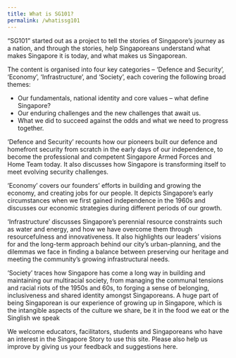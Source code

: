 ```yaml
---
title: What is SG101?
permalink: /whatissg101
---
```

“SG101” started out as a project to tell the stories of Singapore’s journey as a nation, and through the stories, help Singaporeans understand what makes Singapore it is today, and what makes us Singaporean.

The content is organised into four key categories – ‘Defence and Security’, ‘Economy’, ‘Infrastructure’, and ‘Society’, each covering the following broad themes:

* Our fundamentals, national identity and core values – what define Singapore?
* Our enduring challenges and the new challenges that await us.
* What we did to succeed against the odds and what we need to progress together.

‘Defence and Security’ recounts how our pioneers built our defence and homefront security from scratch in the early days of our independence, to become the professional and competent Singapore Armed Forces and Home Team today. It also discusses how Singapore is transforming itself to meet evolving security challenges.

‘Economy’ covers our founders’ efforts in building and growing the economy, and creating jobs for our people. It depicts Singapore’s early circumstances when we first gained independence in the 1960s and discusses our economic strategies during different periods of our growth.

‘Infrastructure’ discusses Singapore’s perennial resource constraints such as water and energy, and how we have overcome them through resourcefulness and innovativeness. It also highlights our leaders’ visions for and the long-term approach behind our city’s urban-planning, and the dilemmas we face in finding a balance between preserving our heritage and meeting the community’s growing infrastructural needs.

‘Society’ traces how Singapore has come a long way in building and maintaining our multiracial society, from managing the communal tensions and racial riots of the 1950s and 60s, to forging a sense of belonging, inclusiveness and shared identity amongst Singaporeans. A huge part of being Singaporean is our experience of growing up in Singapore, which is the intangible aspects of the culture we share, be it in the food we eat or the Singlish we speak

We welcome educators, facilitators, students and Singaporeans who have an interest in the Singapore Story to use this site. Please also help us improve by giving us your feedback and suggestions here.

